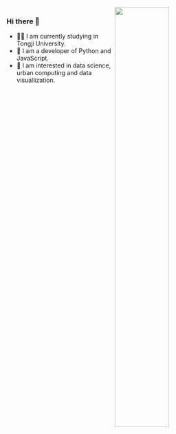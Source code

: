 <img align="right" width='50%' src="https://github-readme-stats.vercel.app/api?username=ni1o1&show_icons=true&icon_color=CE1D2D&text_color=718096&bg_color=ffffff&hide_title=true" />

### Hi there 👋

- 👨‍💻 I am currently studying in Tongji University.
- 🔭 I am a developer of Python and JavaScript.
- 🌱 I am interested in data science, urban computing and data visuallization.
